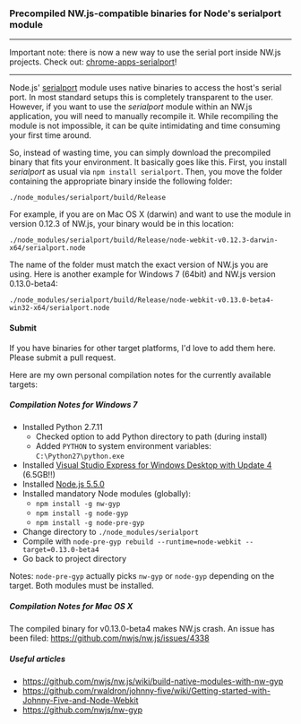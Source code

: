 ### Precompiled NW.js-compatible binaries for Node's serialport module
------------

Important note: there is now a new way to use the serial port inside NW.js projects. Check out: [chrome-apps-serialport](https://github.com/djipco/chrome-apps-serialport)!

------------

Node.js' [serialport](https://www.npmjs.com/package/serialport) module uses native binaries to access the host's serial port. In most standard setups this is completely transparent to the user. However, if you want to use the *serialport* module within an NW.js application, you will need to manually recompile it. While recompiling the module is not impossible, it can be quite intimidating and time consuming your first time around.

So, instead of wasting time, you can simply download the precompiled binary that fits your environment. It basically goes like this. First, you install *serialport* as usual via `npm install serialport`. Then, you move the folder containing the appropriate binary inside the following folder:

`./node_modules/serialport/build/Release`

For example, if you are on Mac OS X (darwin) and want to use the module in version 0.12.3 of NW.js, your binary would be in this location:

`./node_modules/serialport/build/Release/node-webkit-v0.12.3-darwin-x64/serialport.node`

The name of the folder must match the exact version of NW.js you are using. Here is another example for Windows 7 (64bit) and NW.js version 0.13.0-beta4:

`./node_modules/serialport/build/Release/node-webkit-v0.13.0-beta4-win32-x64/serialport.node`

#### Submit

If you have binaries for other target platforms, I'd love to add them here. Please submit a pull 
request.

Here are my own personal compilation notes for the currently available targets:

##### Compilation Notes for Windows 7

* Installed Python 2.7.11
    * Checked option to add Python directory to path (during install)
    * Added `PYTHON` to system environment variables: `C:\Python27\python.exe`
* Installed [Visual Studio Express for Windows Desktop with Update 4](https://www.microsoft.com/en-us/download/details.aspx?id=44914) (6.5GB!!)
* Installed [Node.js 5.5.0](https://nodejs.org/dist/v5.5.0/node-v5.5.0-x64.msi)
* Installed mandatory Node modules (globally):
    * `npm install -g nw-gyp`
    * `npm install -g node-gyp`
    * `npm install -g node-pre-gyp`
* Change directory to `./node_modules/serialport`
* Compile with `node-pre-gyp rebuild --runtime=node-webkit --target=0.13.0-beta4`
* Go back to project directory

Notes: `node-pre-gyp` actually picks `nw-gyp` or `node-gyp` depending on the target. Both modules must be installed.


##### Compilation Notes for Mac OS X

The compiled binary for v0.13.0-beta4 makes NW.js crash. An issue has been filed: https://github.com/nwjs/nw.js/issues/4338


##### Useful articles

* https://github.com/nwjs/nw.js/wiki/build-native-modules-with-nw-gyp
* https://github.com/rwaldron/johnny-five/wiki/Getting-started-with-Johnny-Five-and-Node-Webkit
* https://github.com/nwjs/nw-gyp
